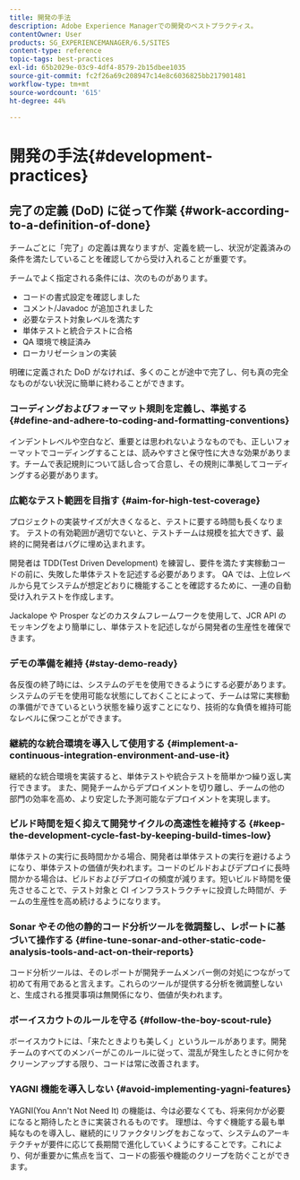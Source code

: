 ```yaml
---
title: 開発の手法
description: Adobe Experience Managerでの開発のベストプラクティス。
contentOwner: User
products: SG_EXPERIENCEMANAGER/6.5/SITES
content-type: reference
topic-tags: best-practices
exl-id: 65b2029e-03c9-4df4-8579-2b15dbee1035
source-git-commit: fc2f26a69c208947c14e8c6036825bb217901481
workflow-type: tm+mt
source-wordcount: '615'
ht-degree: 44%

---
```


# 開発の手法{#development-practices}

## 完了の定義 (DoD) に従って作業 {#work-according-to-a-definition-of-done}

チームごとに「完了」の定義は異なりますが、定義を統一し、状況が定義済みの条件を満たしていることを確認してから受け入れることが重要です。

チームでよく指定される条件には、次のものがあります。

* コードの書式設定を確認しました
* コメント/Javadoc が追加されました
* 必要なテスト対象レベルを満たす
* 単体テストと統合テストに合格
* QA 環境で検証済み
* ローカリゼーションの実装

明確に定義された DoD がなければ、多くのことが途中で完了し、何も真の完全なものがない状況に簡単に終わることができます。

### コーディングおよびフォーマット規則を定義し、準拠する {#define-and-adhere-to-coding-and-formatting-conventions}

インデントレベルや空白など、重要とは思われないようなものでも、正しいフォーマットでコーディングすることは、読みやすさと保守性に大きな効果があります。チームで表記規則について話し合って合意し、その規則に準拠してコーディングする必要があります。

### 広範なテスト範囲を目指す  {#aim-for-high-test-coverage}

プロジェクトの実装サイズが大きくなると、テストに要する時間も長くなります。 テストの有効範囲が適切でないと、テストチームは規模を拡大できず、最終的に開発者はバグに埋め込まれます。

開発者は TDD(Test Driven Development) を練習し、要件を満たす実稼動コードの前に、失敗した単体テストを記述する必要があります。 QA では、上位レベルから見てシステムが想定どおりに機能することを確認するために、一連の自動受け入れテストを作成します。

Jackalope や Prosper などのカスタムフレームワークを使用して、JCR API のモッキングをより簡単にし、単体テストを記述しながら開発者の生産性を確保できます。

### デモの準備を維持 {#stay-demo-ready}

各反復の終了時には、システムのデモを使用できるようにする必要があります。システムのデモを使用可能な状態にしておくことによって、チームは常に実稼動の準備ができているという状態を繰り返すことになり、技術的な負債を維持可能なレベルに保つことができます。

### 継続的な統合環境を導入して使用する {#implement-a-continuous-integration-environment-and-use-it}

継続的な統合環境を実装すると、単体テストや統合テストを簡単かつ繰り返し実行できます。 また、開発チームからデプロイメントを切り離し、チームの他の部門の効率を高め、より安定した予測可能なデプロイメントを実現します。

### ビルド時間を短く抑えて開発サイクルの高速性を維持する {#keep-the-development-cycle-fast-by-keeping-build-times-low}

単体テストの実行に長時間かかる場合、開発者は単体テストの実行を避けるようになり、単体テストの価値が失われます。コードのビルドおよびデプロイに長時間かかる場合は、ビルドおよびデプロイの頻度が減ります。短いビルド時間を優先させることで、テスト対象と CI インフラストラクチャに投資した時間が、チームの生産性を高め続けるようになります。

### Sonar やその他の静的コード分析ツールを微調整し、レポートに基づいて操作する {#fine-tune-sonar-and-other-static-code-analysis-tools-and-act-on-their-reports}

コード分析ツールは、そのレポートが開発チームメンバー側の対処につながって初めて有用であると言えます。これらのツールが提供する分析を微調整しないと、生成される推奨事項は無関係になり、価値が失われます。

### ボーイスカウトのルールを守る {#follow-the-boy-scout-rule}

ボーイスカウトには、「来たときよりも美しく」というルールがあります。開発チームのすべてのメンバーがこのルールに従って、混乱が発生したときに何かをクリーンアップする限り、コードは常に改善されます。

### YAGNI 機能を導入しない {#avoid-implementing-yagni-features}

YAGNI(You Ann&#39;t Not Need It) の機能は、今は必要なくても、将来何かが必要になると期待したときに実装されるものです。 理想は、今すぐ機能する最も単純なものを導入し、継続的にリファクタリングをおこなって、システムのアーキテクチャが要件に応じて長期間で進化していくようにすることです。これにより、何が重要かに焦点を当て、コードの膨張や機能のクリープを防ぐことができます。
